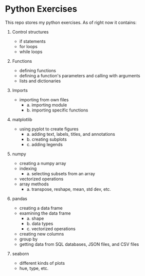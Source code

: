 # Python Exercises

This repo stores my python exercises. As of right now it contains:

1. Control structures

    - if statements
    - for loops
    - while loops

2. Functions

    - defining functions
    - defining a function's parameters and calling with arguments
    - lists and dictionaries

3. Imports

    - importing from own files
        - a. importing module
        - b. importing specific functions

4. matplotlib

    - using pyplot to create figures
        - a. adding text, labels, titles, and annotations
        - b. creating subplots
        - c. adding legends

5. numpy

    - creating a numpy array
    - indexing
        - a. selecting subsets from an array
    - vectorized operations
    - array methods
        - a. transpose, reshape, mean, std dev, etc.

6. pandas

    - creating a data frame
    - examining the data frame
        - a. shape
        - b. data types
        - c. vectorized operations
    - creating new columns
    - group by
    - getting data from SQL databases, JSON files, and CSV files

7. seaborn

    - different kinds of plots
    - hue, type, etc.
